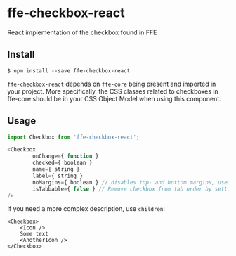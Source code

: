 # ffe-checkbox-react

React implementation of the checkbox found in FFE

## Install

```
$ npm install --save ffe-checkbox-react
```

`ffe-checkbox-react` depends on `ffe-core` being present and imported in your
project. More specifically, the CSS classes related to checkboxes in ffe-core
should be in your CSS Object Model when using this component.

## Usage

```javascript
import Checkbox from 'ffe-checkbox-react';

<Checkbox
        onChange={ function }
        checked={ boolean }
        name={ string }
        label={ string }
        noMargins={ boolean } // disables top- and bottom margins, useful for use in tables etc
        isTabbable={ false } // Remove checkbox from tab order by setting it to false. Defaults to true.
/>
```

If you need a more complex description, use `children`:

```
<Checkbox>
    <Icon />
    Some text
    <AnotherIcon />
</Checkbox>
```
